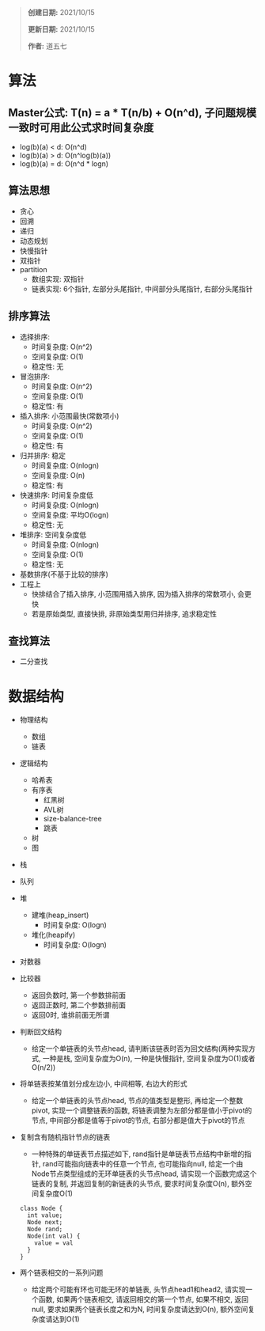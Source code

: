 > **创建日期:** 2021/10/15
>
> **更新日期:** 2021/10/15
>
> **作者:** 道五七

# 算法
## Master公式: T(n) = a * T(n/b) + O(n^d), 子问题规模一致时可用此公式求时间复杂度
  - log(b)(a) < d: O(n^d)
  - log(b)(a) > d: O(n^log(b)(a))
  - log(b)(a) = d: O(n^d * logn)
## 算法思想
- 贪心
- 回溯
- 递归
- 动态规划
- 快慢指针
- 双指针
- partition
  - 数组实现: 双指针
  - 链表实现: 6个指针, 左部分头尾指针, 中间部分头尾指针, 右部分头尾指针
## 排序算法
- 选择排序: 
  - 时间复杂度: O(n^2)
  - 空间复杂度: O(1)
  - 稳定性: 无
- 冒泡排序: 
  - 时间复杂度: O(n^2)
  - 空间复杂度: O(1)
  - 稳定性: 有
- 插入排序: 小范围最快(常数项小)
  - 时间复杂度: O(n^2)
  - 空间复杂度: O(1)
  - 稳定性: 有
- 归并排序: 稳定
  - 时间复杂度: O(nlogn)
  - 空间复杂度: O(n)
  - 稳定性: 有
- 快速排序: 时间复杂度低
  - 时间复杂度: O(nlogn)
  - 空间复杂度: 平均O(logn)
  - 稳定性: 无
- 堆排序: 空间复杂度低
  - 时间复杂度: O(nlogn)
  - 空间复杂度: O(1)
  - 稳定性: 无
- 基数排序(不基于比较的排序)
- 工程上
  - 快排结合了插入排序, 小范围用插入排序, 因为插入排序的常数项小, 会更快
  - 若是原始类型, 直接快排, 非原始类型用归并排序, 追求稳定性
## 查找算法
- 二分查找
# 数据结构
- 物理结构
  - 数组
  - 链表
- 逻辑结构
  - 哈希表
  - 有序表
    - 红黑树
    - AVL树
    - size-balance-tree
    - 跳表
  - 树
  - 图
- 栈
- 队列
- 堆
  - 建堆(heap_insert)
    - 时间复杂度: O(logn)
  - 堆化(heapify)
    - 时间复杂度: O(logn)




- 对数器
- 比较器
  - 返回负数时, 第一个参数排前面
  - 返回正数时, 第二个参数排前面
  - 返回0时, 谁排前面无所谓
- 判断回文结构
  - 给定一个单链表的头节点head, 请判断该链表时否为回文结构(两种实现方式, 一种是栈, 空间复杂度为O(n), 一种是快慢指针, 空间复杂度为O(1)或者O(n/2))
- 将单链表按某值划分成左边小, 中间相等, 右边大的形式
  - 给定一个单链表的头节点head, 节点的值类型是整形, 再给定一个整数pivot, 实现一个调整链表的函数, 将链表调整为左部分都是值小于pivot的节点, 中间部分都是值等于pivot的节点, 右部分都是值大于pivot的节点
- 复制含有随机指针节点的链表
  - 一种特殊的单链表节点描述如下, rand指针是单链表节点结构中新增的指针, rand可能指向链表中的任意一个节点, 也可能指向null, 给定一个由Node节点类型组成的无环单链表的头节点head, 请实现一个函数完成这个链表的复制, 并返回复制的新链表的头节点, 要求时间复杂度O(n), 额外空间复杂度O(1)
  ```
  class Node {
    int value;
    Node next;
    Node rand;
    Node(int val) {
      value = val
    } 
  }
  ```
- 两个链表相交的一系列问题
  - 给定两个可能有环也可能无环的单链表, 头节点head1和head2, 请实现一个函数, 如果两个链表相交, 请返回相交的第一个节点, 如果不相交, 返回null, 要求如果两个链表长度之和为N, 时间复杂度请达到O(n), 额外空间复杂度请达到O(1)
